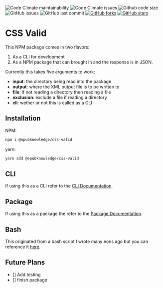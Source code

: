 ![Code Climate maintainability](https://img.shields.io/codeclimate/maintainability/epubknowledge/css-valid) ![Code Climate issues](https://img.shields.io/codeclimate/issues/epubknowledge/css-valid) ![Github code size](https://img.shields.io/github/languages/code-size/epubknowledge/css-valid) ![GitHub issues](https://img.shields.io/github/issues/epubknowledge/css-valid) ![GitHub last commit](https://img.shields.io/github/last-commit/epubknowledge/css-valid) [![GitHub forks](https://img.shields.io/github/forks/epubknowledge/css-valid)](https://github.com/epubknowledge/css-valid/network) [![GitHub stars](https://img.shields.io/github/stars/epubknowledge/css-valid)](https://github.com/epubknowledge/css-valid/stargazers)

# CSS Valid

This NPM package comes in two flavors:

1. As a CLI for development
2. As a NPM package that can brought in and the response is in JSON.

Currently this takes five arguments to work:

- **input**: the directory being read into the package
- **output**: where the XML output file is to be written to
- **file**: if not reading a directory then reading a file
- **exclusion**: exclude a file if reading a directory
- **cli**: wether or not this is called as a CLI

## Installation

NPM:

```bash
npm i @epubknowledge/css-valid
```

yarn:

```bash
yarn add @epubknowledge/css-valid
```

## CLI

If using this as a CLI refer to the [CLI Documentation](./cli.md).

## Package

If using this as a package the refer to the [Package Documentation](./package.md).

## Bash

This originated from a bash script I wrote many eons ago but you can reference it [here](./bash/cssvalid.sh).

## Future Plans

- [] Add testing
- [] finish package
